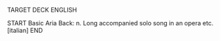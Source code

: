 TARGET DECK
ENGLISH

START
Basic
Aria
Back: n. Long accompanied solo song in an opera etc. [italian]
END
